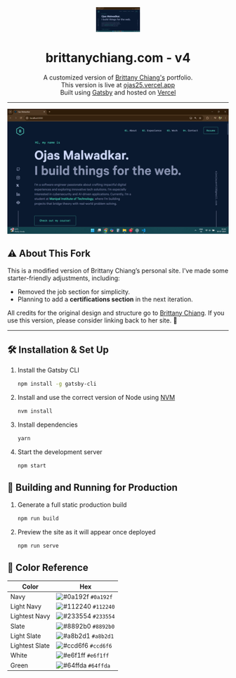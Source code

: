 <div align="center">
  <img alt="Logo" src="https://github.com/Cookie6927/PortfolioWebsite/blob/main/static/og.png" width="100" />
</div>

<h1 align="center">brittanychiang.com - v4</h1>

<p align="center">
  A customized version of <a href="https://brittanychiang.com/" target="_blank">Brittany Chiang's</a> portfolio.<br/>
  This version is live at <a href="https://ojas25.vercel.app" target="_blank">ojas25.vercel.app</a> <br/>
  Built using <a href="https://www.gatsbyjs.org/" target="_blank">Gatsby</a> and hosted on <a href="https://www.vercel.com/" target="_blank">Vercel</a>
</p>

---

![Demo](https://github.com/Cookie6927/PortfolioWebsite/blob/main/static/og.png)

## ⚠️ About This Fork

This is a modified version of Brittany Chiang’s personal site. I've made some starter-friendly adjustments, including:

- Removed the job section for simplicity.
- Planning to add a **certifications section** in the next iteration.
  
All credits for the original design and structure go to [Brittany Chiang](https://brittanychiang.com/). If you use this version, please consider linking back to her site. 🙏

---

## 🛠 Installation & Set Up

1. Install the Gatsby CLI

   ```sh
   npm install -g gatsby-cli
   ```

2. Install and use the correct version of Node using [NVM](https://github.com/nvm-sh/nvm)

   ```sh
   nvm install
   ```

3. Install dependencies

   ```sh
   yarn
   ```

4. Start the development server

   ```sh
   npm start
   ```

## 🚀 Building and Running for Production

1. Generate a full static production build

   ```sh
   npm run build
   ```

1. Preview the site as it will appear once deployed

   ```sh
   npm run serve
   ```

## 🎨 Color Reference

| Color          | Hex                                                                |
| -------------- | ------------------------------------------------------------------ |
| Navy           | ![#0a192f](https://via.placeholder.com/10/0a192f?text=+) `#0a192f` |
| Light Navy     | ![#112240](https://via.placeholder.com/10/0a192f?text=+) `#112240` |
| Lightest Navy  | ![#233554](https://via.placeholder.com/10/303C55?text=+) `#233554` |
| Slate          | ![#8892b0](https://via.placeholder.com/10/8892b0?text=+) `#8892b0` |
| Light Slate    | ![#a8b2d1](https://via.placeholder.com/10/a8b2d1?text=+) `#a8b2d1` |
| Lightest Slate | ![#ccd6f6](https://via.placeholder.com/10/ccd6f6?text=+) `#ccd6f6` |
| White          | ![#e6f1ff](https://via.placeholder.com/10/e6f1ff?text=+) `#e6f1ff` |
| Green          | ![#64ffda](https://via.placeholder.com/10/64ffda?text=+) `#64ffda` |
